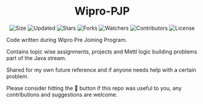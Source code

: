 <div align="center">

# Wipro-PJP

![Size](https://img.shields.io/github/repo-size/2kabhishek/Wipro-PJP?style=plastic&color=0f0&label=Size)
![Updated](https://img.shields.io/github/last-commit/2kabhishek/Wipro-PJP?style=plastic&color=f00&label=Updated)
![Stars](https://img.shields.io/github/stars/2kabhishek/Wipro-PJP?style=plastic&color=ffc801&label=Stars)
![Forks](https://img.shields.io/github/forks/2kabhishek/Wipro-PJP?style=plastic&color=003cff&label=Forks)
![Watchers](https://img.shields.io/github/watchers/2kabhishek/Wipro-PJP?style=plastic&color=ff5500&label=Watchers)
![Contributors](https://img.shields.io/github/contributors/2kabhishek/Wipro-PJP?style=plastic&color=f0f&label=Contributors)
![License](https://img.shields.io/github/license/2kabhishek/Wipro-PJP?style=plastic&color=000&label=License)

</div>

Code written during Wipro Pre Joining Program.

Contains topic wise assignments, projects and Mettl logic building problems part of the Java stream.

Shared for my own future reference and if anyone needs help with a certain problem.

Please consider hitting the 🌟 button if this repo was useful to you, any contributions and suggestions are welcome.
